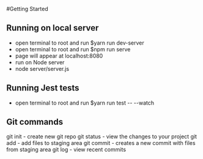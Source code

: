 #Getting Started

## Running on local server
* open terminal to root and run $yarn run dev-server
* open terminal to root and run $npm run serve
* page will appear at localhost:8080
* run on Node server
 * node server/server.js

## Running Jest tests
* open terminal to root and run $yarn run test -- --watch

## Git commands
git init - create new git repo
git status - view the changes to your project
git add - add files to staging area
git commit - creates a new commit with files from staging area
git log - view recent commits
